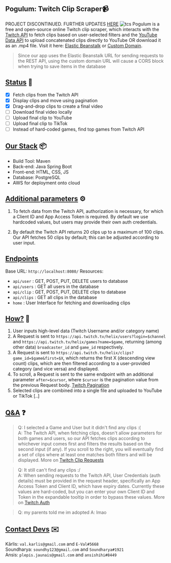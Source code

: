 Pogulum: Twitch Clip Scraper📹
-

PROJECT DISCONTINUED. FURTHER UPDATES [HERE](https://github.com/plepisnew/learn-js)
![tcs](assets/tcs.png)
Pogulum is a free and open-source online Twitch clip scraper, which interacts with the [Twitch API](https://dev.twitch.tv/docs/api/) to fetch clips based on user-selected filters and the [YouTube Data API](https://developers.google.com/youtube/v3) to upload concatenated clips directly to YouTube OR download it as an .mp4 file.
Visit it here: [Elastic Beanstalk](http://pogulum-env.eba-pa8ak5bb.eu-north-1.elasticbeanstalk.com/home) or [Custom Domain](http://plepis.me).  
> Since our app uses the Elastic Beanstalk URL for sending requests to the REST API, using the custom domain URL will cause a CORS block when trying to save items in the database

[Status](https://github.com/plepisnew/pogulum/wiki/Status) 📄
-
- [x] Fetch clips from the Twitch API
- [x] Display clips and move using pagination
- [x] Drag-and-drop clips to create a final video
- [ ] Download final video locally
- [ ] Upload final clip to YouTube
- [ ] Upload final clip to TikTok
- [ ] Instead of hard-coded games, find top games from Twitch API

[Our Stack](https://github.com/plepisnew/pogulum/wiki/Stack) 📦
-
- Build Tool: Maven
- Back-end: Java Spring Boot
- Front-end: HTML, CSS, JS
- Database: PostgreSQL
- AWS for deployment onto cloud

[Additional parameters](https://github.com/plepisnew/pogulum/wiki/Parameters) ⚙️
-

1. To fetch data from the Twitch API, authorization is necessary, for which a Client ID and App Access Token is required. By default we use hardcoded values, but users may provide their own auth credentials.

2. By default the Twitch API returns 20 clips up to a maximum of 100 clips. Our API fetches 50 clips by default; this can be adjusted according to user input.

[Endpoints](https://github.com/plepisnew/pogulum/wiki/Endpoints)
-
Base URL: `http://localhost:8080/`
Resources:
- `api/user` : GET, POST, PUT, DELETE users to database
- `api/users` : GET all users in the database
- `api/clip` : GET, POST, PUT, DELETE clips to database
- `api/clips` : GET all clips in the database
- `home` : User Interface for fetching and downloading clips


[How?](https://github.com/plepisnew/pogulum/wiki/Mechanism) 🧠
-

1. User inputs high-level data (Twitch Username and/or category name)
2. A Request is sent to `https://api.twitch.tv/helix/users?login=$channel` and `https://api.twitch.tv/helix/games?name=$game`, returning (among other data) `broadcaster_id` and `game_id` respectively.
3. A Request is sent to `https://api.twitch.tv/helix/clips?game_id=$game&first=$X`, which returns the first X (descending view count) clips, which are then filtered according to a user-provided category (and vice versa) and displayed.
4.  To scroll, a Request is sent to the same endpoint with an additional parameter `after=$cursor`, where `$cursor` is the pagination value from the previous Request body. [Twitch Pagination](https://dev.twitch.tv/docs/api/guide#pagination)
5. Selected clips are combined into a single file and uploaded to YouTube or TikTok [..]

[Q&A](https://github.com/plepisnew/pogulum/wiki/Questions) ❓
-

> Q: I selected a Game and User but it didn't find any clips :(  
> A: The Twitch API, when fetching clips, doesn't allow parameters for both games and users, so our API fetches clips according to whichever input comes first and filters the results based on the second input (if any). If you scroll to the right, you will eventually find a set of clips where at least one matches both filters and will be displayed. More on [Twitch Clip Requests](https://dev.twitch.tv/docs/api/reference#get-clips)

> Q: It still can't find any clips :/  
> A: When sending requests to the Twitch API, User Credentials (auth details) must be provided in the request header, specifically an App Access Token and Client ID, which have expiry dates. Currently these values are hard-coded, but you can enter your own Client ID and Token in the expandable tooltip in order to bypass these values. More on [Twitch Auth](https://dev.twitch.tv/docs/api/)

> Q: my parents told me im adopted 
> A: lmao

[Contact Devs](https://github.com/plepisnew/pogulum/wiki/Contact) ✉️
-
Kārlis: `val.karlis@gmail.com` and `E-Val#5668`  
Soundharya: `soundhy123@gmail.com` and `Soundharya#1921`  
Ansis:  `plepis.jaunais@gmail.com` and  `ansishihi#8449`  


